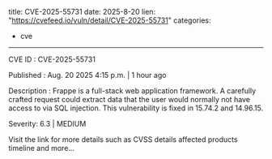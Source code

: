  
title: CVE-2025-55731
date: 2025-8-20
lien: "https://cvefeed.io/vuln/detail/CVE-2025-55731"
categories:
  - cve
---

CVE ID : CVE-2025-55731

Published :  Aug. 20
2025
4:15 p.m. | 1 hour ago

Description : Frappe is a full-stack web application framework. A carefully crafted request could extract data that the user would normally not have access to
via SQL injection. This vulnerability is fixed in 15.74.2 and 14.96.15.

Severity: 6.3 | MEDIUM

Visit the link for more details
such as CVSS details
affected products
timeline
and more...
